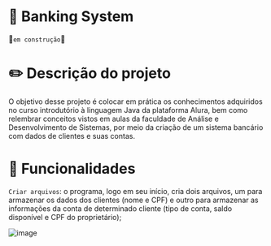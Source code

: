 # 🏦 Banking System
🚧`em construção`🚧

# ✏️ Descrição do projeto
O objetivo desse projeto é colocar em prática os conhecimentos adquiridos no curso introdutório à linguagem Java da plataforma Alura, bem como relembrar conceitos vistos em aulas da faculdade de Análise e Desenvolvimento de Sistemas, por meio da criação de um sistema bancário com dados de clientes e suas contas.

# 🔨 Funcionalidades
`Criar arquivos`: o programa, logo em seu início, cria dois arquivos, um para armazenar os dados dos clientes (nome e CPF) e outro para armazenar as informações da conta de determinado cliente (tipo de conta, saldo disponível e CPF do proprietário);

  ![image](https://github.com/Maria-Faria/BankingSystem/assets/114308727/60886ad4-e9fa-4443-8614-f314b0daf47a)
